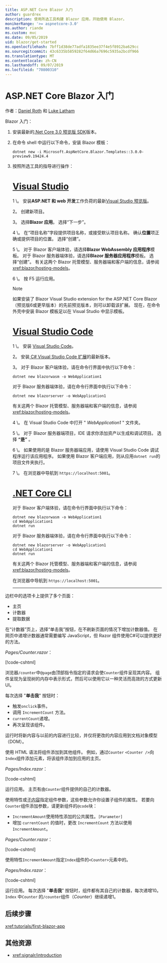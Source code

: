```yaml
---
title: ASP.NET Core Blazor 入门
author: guardrex
description: 使用所选工具构建 Blazor 应用，开始使用 Blazor。
monikerRange: '>= aspnetcore-3.0'
ms.author: riande
ms.custom: mvc
ms.date: 09/05/2019
uid: blazor/get-started
ms.openlocfilehash: 7bff1d38de77adfa1835ee37f4e5f8912ba629cc
ms.sourcegitcommit: 43c6335b5859282f64d66a7696c5935a2bcdf966
ms.translationtype: MT
ms.contentlocale: zh-CN
ms.lasthandoff: 09/07/2019
ms.locfileid: "70800310"
---
```

# <a name="get-started-with-aspnet-core-blazor"></a>ASP.NET Core Blazor 入门

作者：[Daniel Roth](https://github.com/danroth27) 和 [Luke Latham](https://github.com/guardrex)

Blazor 入门：

1. 安装最新的[.Net Core 3.0 预览版 SDK](https://dotnet.microsoft.com/download/dotnet-core/3.0)版本。

1. 在命令 shell 中运行以下命令，安装 Blazor 模板：

   ```console
   dotnet new -i Microsoft.AspNetCore.Blazor.Templates::3.0.0-preview9.19424.4
   ```

1. 按照所选工具的指导进行操作：

   # <a name="visual-studiotabvisual-studio"></a>[Visual Studio](#tab/visual-studio)

   1 \。 安装**ASP.NET 和 web 开发**工作负荷的最新[Visual Studio 预览版](https://visualstudio.com/vs/preview)。

   2。 创建新项目。

   3。 选择**Blazor 应用**。 选择“下一步”。

   4 \。 在“项目名称”字段提供项目名称，或接受默认项目名称。 确认**位置**项正确或提供项目的位置。 选择“创建”。

   5 \。 对于 Blazor 客户端体验，请选择**Blazor WebAssembly 应用程序**模板。 对于 Blazor 服务器端体验，请选择**Blazor 服务器应用程序**模板。 选择“创建”。 有关这两个 Blazor 托管模型、服务器端和客户端的信息，请参阅<xref:blazor/hosting-models>。

   6 \。 按 F5 运行应用。

   > [!NOTE]
   > 如果安装了 Blazor Visual Studio extension for the ASP.NET Core Blazor （预览版6或更早版本）的先前预览版本，则可以卸载该扩展。 现在，在命令外壳中安装 Blazor 模板足以在 Visual Studio 中显示模板。

   # <a name="visual-studio-codetabvisual-studio-code"></a>[Visual Studio Code](#tab/visual-studio-code)

   1 \。 安装 [Visual Studio Code](https://code.visualstudio.com/)。

   2。 安装[ C# Visual Studio Code 扩展](https://marketplace.visualstudio.com/items?itemName=ms-vscode.csharp)的最新版本。

   3。 对于 Blazor 客户端体验，请在命令行界面中执行以下命令：

      ```console
      dotnet new blazorwasm -o WebApplication1
      ```

      对于 Blazor 服务器端体验，请在命令行界面中执行以下命令：

      ```console
      dotnet new blazorserver -o WebApplication1
      ```

      有关这两个 Blazor 托管模型、服务器端和客户端的信息，请参阅<xref:blazor/hosting-models>。

   4 \。 在 Visual Studio Code 中打开 " *WebApplication1* " 文件夹。

   5 \。 对于 Blazor 服务器端项目，IDE 请求你添加资产以生成和调试项目。 选择 **“是”** 。

   6 \。 如果使用的是 Blazor 服务器端应用，请使用 Visual Studio Code 调试程序运行该应用程序。 如果使用 Blazor 客户端应用，则从应用`dotnet run`的项目文件夹执行。

   7 \。 在浏览器中导航到 `https://localhost:5001`。

   <!--

   # [Visual Studio for Mac](#tab/visual-studio-mac)

   1\. Install [Visual Studio for Mac](https://visualstudio.microsoft.com/vs/mac/). Switch the [Update channel to Preview](/visualstudio/mac/install-preview).

   2\. Select **File** > **New Solution** or **New Project**.

   3\. In the sidebar, select **.NET Core** > **App**.

   4\. For a Blazor server-side experience, select the **Blazor Server App** template. For a Blazor client-side experience, select the **Blazor WebAssembly App** template. Select **Next**. For information on the two Blazor hosting models, server-side and client-side, see <xref:blazor/hosting-models>.

   5\. The **Target Framework** defaults to **.NET Core 3.0**. Select **Next**.

   6\. In the **Project Name** field, enter `WebApplication1`. Select **Create**.

   7\. Select **Run** > **Run Without Debugging** to run the app *without the debugger*. Running with the debugger isn't supported at this time.

   -->

   # <a name="net-core-clitabnetcore-cli"></a>[.NET Core CLI](#tab/netcore-cli/)

   对于 Blazor 客户端体验，请在命令行界面中执行以下命令：

   ```console
   dotnet new blazorwasm -o WebApplication1
   cd WebApplication1
   dotnet run
   ```

   对于 Blazor 服务器端体验，请在命令行界面中执行以下命令：

   ```console
   dotnet new blazorserver -o WebApplication1
   cd WebApplication1
   dotnet run
   ```

   有关这两个 Blazor 托管模型、服务器端和客户端的信息，请参阅<xref:blazor/hosting-models>。

   在浏览器中导航到 `https://localhost:5001`。

   ---

边栏中的选项卡上提供了多个页面：

* 主页
* 计数器
* 提取数据

在“计数器”页上，选择“单击我”按钮，在不刷新页面的情况下增加计数器值。 在网页中递增计数器通常需要编写 JavaScript，但 Razor 组件使用C#可以提供更好的方法。

*Pages/Counter.razor*：

[!code-cshtml[](get-started/samples_snapshot/3.x/Counter1.razor?highlight=7,12-15)]

浏览器`/counter`中`@page`由顶部指令指定的请求会使`Counter`组件呈现其内容。 组件呈现为呈现树的内存中表示形式，然后可以使用它以一种灵活而高效的方式更新 UI。

每次选择 "**单击我**" 按钮时：

* 触发`onclick`事件。
* 调用 `IncrementCount` 方法。
* `currentCount`递增。
* 再次呈现该组件。

运行时将新内容与以前的内容进行比较，并仅将更改的内容应用到文档对象模型（DOM）。

使用 HTML 语法将组件添加到其他组件。 例如，通过`Counter` `<Counter />`向`Index`组件添加元素，将该组件添加到应用的主页。

*Pages/Index.razor*：

[!code-cshtml[](get-started/samples_snapshot/3.x/Index1.razor?highlight=7)]

运行应用。 主页有由`Counter`组件提供的自己的计数器。

使用特性或[子内容](xref:blazor/components#child-content)指定组件参数，这些参数允许你设置子组件的属性。 若要向`Counter`组件添加参数，请更新组件的`@code`块：

* `IncrementAmount`使用特性添加的公共属性。`[Parameter]`
* 增加 `currentCount` 的值时，更改 `IncrementCount` 方法以使用 `IncrementAmount`。

*Pages/Counter.razor*：

[!code-cshtml[](get-started/samples_snapshot/3.x/Counter2.razor?highlight=12-13,17)]

使用特性`IncrementAmount`指定`Index`组件的`<Counter>`元素中的。

*Pages/Index.razor*：

[!code-cshtml[](get-started/samples_snapshot/3.x/Index2.razor?highlight=7)]

运行应用。 每次选择 "**单击我**" 按钮时，组件都有其自己的计数器，每次递增10。`Index` 中`Counter` 的`/counter`组件（*Counter*）继续递增1。

## <a name="next-steps"></a>后续步骤

<xref:tutorials/first-blazor-app>

## <a name="additional-resources"></a>其他资源

* <xref:signalr/introduction>
